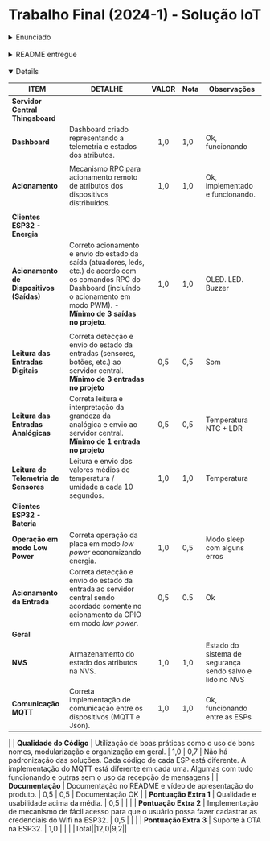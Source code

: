 # Trabalho Final (2024-1) - Solução IoT

<details>
  <summary> Enunciado </summary>
# Trabalho Final 2024/1

Este é o trabalho final da disciplina de Fundamentos de Sistemas Embarcados (2024/1). O trabalho final pode ser feito em grupos de 3 ou 4 alunos.

## 1. Objetivos

O objetivo deste trabalho é criar um solução IoT utilizando sensores e atuadores distribuídos baseados nos microcontroladores ESP32 interconectados via Wifi através do protocolo MQTT, podendo ser aplicada em diversos contextos de automação a exemplo das áreas de Automação Residencial, Predial ou Industrial.

Os microcontroladores ESP32 irão controlar a aquisição de dados de sensores, botões e chaves e acionar saídas como leds, buzzers, dentre outras. Haverão dois modos de operação dos dispositivos: **modo energia** que representa o dispositivo ligado à tomada e **modo bateria** que representa o dispositivo que deverá operar em modo de baixo consumo.

Toda a comunicação será feita via rede Wifi com o protocolo MQTT e será provido um servidor central para cadastro e controle dos dispositivos através da plataforma [Thingsboard](https://thingsboard.io).

![Figura](figuras-enunciado/diagrama_arquitetura.png)

## 2. Componentes do Sistema

O **Servidor Central - Thingsboard** será composto por:

1. Serviço disponibilizado pelo Laboratório de Software (Lappis);
2. Disponibiliza um Broker MQTT;
3. Serviço de Cadastro, registro e monitoramento de dispositivos;
4. Serviço de criação de Dashboards.

**Cliente ESP32 distribuído - Energia**:

1. Dev-Kit-C ESP32;
2. Botão (Presente na placa);
3. LED (Presente na placa);
4. Sensores a ser escolhido pelos alunos;
5. Sensores de telemetria (Temperatura / Umidade).

**Cliente ESP32 distribuído - Bateria**:

1. Dev-Kit-C ESP32;
2. Botão (Presente na placa);
3. LED (Presente na placa);
4. Sensores a ser escolhido pelos alunos.

## 3. Conexões entre os módulos do sistema

1. A interconexão entre os dispositivos será toda realizada através do Protocolo MQTT via rede Ethernet/Wifi.
2. A rede MQTT será coordenada por um Broker disponível no serviço junto ao Thingsboard;
3. Todas as mensagens via MQTT devem estar no formato JSON;
4. **ESP32**: o botão e o LED a serem usados são os dispositivos já integrados no próprio kit de desenvolimento (Botão = GPIO 0 / LED = GPIO 2);
5. **ESP32**: um conjunto de sensores (analógicos e/ou digitais) serão disponibilizados aos alunos cuja telemetria deve ser implementada e enviada ao Thingsboard;
6. **Servidor Central - Thingsboard**: serão criados usuários para cada aluno/grupo que ficarão reposnsáveis por criar os dispositivos e dashboards necessários para a implementação do trabalho;

## 4. Requisitos

Abaixo estão detalhados os requisitos de cada um dos componentes do sistema.

#### **Servidor Central - Thingsboard**:

1. Serão criadas as contas/usuários para cada aluno/grupo;
2. Cada aluno/grupo será responsável por cadastrar seus dispositivos e gerar os tokens de acesso;
3. Cada aluno/grupo será responsável por criar um dashboard que apresente dados de telemetria e dos atributos dos dispositivos, bem como comandos em tela para acionamento de atuadores (elementos controlados) de cada dispositivos distribuído;

Todo o envio de Telemetria, Atributos e recebimento de comandos para o Thingsboard é documentado da API de referência: [ThingsBoard MQTT API reference](https://thingsboard.io/docs/reference/mqtt-api/).

Cada dispositivo criado no Thingsboard deverá ser configurado com o tipo de transporte (`Tranport Type`) MQTT. A conexão MQTT cujos tópicos para envio de dados são:

- Telemetria: `v1/devices/me/telemetry`
- Atributos: `v1/devices/me/attributes`

O envio e recebimento de comandos deverá ser realizado através de **Remote Procedure Calls (RPC)**, com a documentação descrita na API. Em resumo, o cliente deve se inscrever no tópido `v1/devices/me/rpc/request/+` e irá receber cada comando em um subtópico com `ID` único em `v1/devices/me/rpc/response/$request_id`. Quanto necessário, a confirmação do comando deve ser retornada pelo mesmo tópico com o `ID` enviado (`v1/devices/me/rpc/response/$request_id`). O conteúdo de todas as mensagens será sempre no formato Json.

#### **Cliente ESP32**:

Haverão duas configurações possíveis dos clientes ESP32. A **ESP32-Energia** irá funcionar conectada permanentemente à alimentação e a **ESP32-Bateria** representa um dispositivo operado por baterias (que deve funcionar em modo Low Power). **Atenção**! O firmware para as duas variações deverá ser o mesmo e a opção de funcionamento por um modo ou outro deverá ser definida através de uma variável de ambiente no **_menuconfig_**.

1. O código da ESP32 deve ser desenvolvido em C/C++ utilizando o framework ESP-IDF (Deve ser indicado no README a versão do framework utilizada para o desenvolvimento e se foi feito usando a ESP-IDF nativa ou via PlatformIO);
2. A ESP32 deverá se conectar via Wifi (com as credenciais sendo definidas em variável de ambiente pelo Menuconfig);
3. Cada cliente ESP32, ao ser iniciado pela primeira vez, deve:  
   3.1 Inicializar o serviço MQTT e conectar ao broker com o token de acesso do dispositivo;  
   3.2 Se inscrever no tópico `v1/devices/me/rpc/request/+` para receber comandos remotos;  
   3.3 Enviar telemetria e atributos pelos respectivos tópicos da API;

4. Armazenar o estado dos atributos (estado das saídas) em caso de reinicio do dispositivo por falta de energia. A informação de estado deve ser armzenada na memória não volátil (NVS).
5. Realizar telemetria dos sensores selecionados e atualização do dashboard de maneira periódica (no mínimo a cada 1 segundo);
6. Monitorar o botão utilizando interrupções e enviar por mensagem push a cada mudança do estado do botão;
7. Acionar saídas como o LED, dentre outras, à partir dos comandos RPC enviados pelo Dashboard de maneira dimerizável, sua intensidade sendo controlada à partir da técnica de PWM;

**Observação**: A versão da ESP32 operando por bateria deverá ter as mesmas características de comunicação descritas acima, porém, será utilizada exclusivamente para acionamento de sensores (entradas) operando em modo _low power_ e enviando o estado de seu sensor via push sempre que houver uma mudança de estado. Neste caso, não haverá um sensor de temperatura / umidade acoplado.

## 5. Sensores Obrigatórios

Alguns sensores serão obrigatórios:

1. LED (saídas);
2. Botão (input da ESP32);
3. Tela OLED 0.96;
4. Sensor de temperatura (qualquer sensor digital ou analógico);
5. Pelo menos um sensor com entrada analógica.

## 6. README

A descrição de funcionamento bem como as instruções de como rodar todo o ambiente devem ser inscluidas no README do repositório.

Incluir um **vídeo** de até **10 minutos** demonstrando todo o funcionamento do sistema.

## 7. Critérios de Avaliação

A avaliação será realizada seguindo os seguintes critérios:

| ITEM                                     | DETALHE                                                                                                                                                                                       | VALOR |
| ---------------------------------------- | --------------------------------------------------------------------------------------------------------------------------------------------------------------------------------------------- | :---: |
| **Servidor Central Thingsboard**         |                                                                                                                                                                                               |       |
| **Dashboard**                            | Dashboard criado representando a telemetria e estados dos atributos.                                                                                                                          |  1,0  |
| **Acionamento**                          | Mecanismo RPC para acionamento remoto de atributos dos dispositivos distribuídos.                                                                                                             |  1,0  |
| **Clientes ESP32 - Energia**             |                                                                                                                                                                                               |       |
| **Acionamento de Dispositivos (Saídas)** | Correto acionamento e envio do estado da saída (atuadores, leds, etc.) de acordo com os comandos RPC do Dashboard (incluíndo o acionamento em modo PWM). - **Mínimo de 3 saídas no projeto**. |  1,0  |
| **Leitura das Entradas Digitais**        | Correta detecção e envio do estado da entradas (sensores, botões, etc.) ao servidor central. **Mínimo de 3 entradas no projeto**                                                              |  0,5  |
| **Leitura das Entradas Analógicas**      | Correta leitura e interpretação da grandeza da analógica e envio ao servidor central. **Mínimo de 1 entrada no projeto**                                                                      |  0,5  |
| **Leitura de Telemetria de Sensores**    | Leitura e envio dos valores médios de temperatura / umidade a cada 10 segundos.                                                                                                               |  1,0  |
| **Clientes ESP32 - Bateria**             |                                                                                                                                                                                               |       |
| **Operação em modo Low Power**           | Correta operação da placa em modo _low power_ economizando energia.                                                                                                                           |  1,0  |
| **Acionamento da Entrada**               | Correta detecção e envio do estado da entrada ao servidor central sendo acordado somente no acionamento da GPIO em modo _low power_.                                                          |  0,5  |
| **Geral**                                |                                                                                                                                                                                               |       |
| **NVS**                                  | Armazenamento do estado dos atributos na NVS.                                                                                                                                                 |  1,0  |
| **Comunicação MQTT**                     | Correta implementação de comunicação entre os dispositivos (MQTT e Json).                                                                                                                     |  1,0  |
| **Qualidade do Código**                  | Utilização de boas práticas como o uso de bons nomes, modularização e organização em geral.                                                                                                   |  1,0  |
| **Documentação**                         | Documentação no README e vídeo de apresentação do produto.                                                                                                                                    |  0,5  |
| **Pontuação Extra 1**                    | Qualidade e usabilidade acima da média.                                                                                                                                                       |  0,5  |
| **Pontuação Extra 2**                    | Implementação de mecanismo de fácil acesso para que o usuário possa fazer cadastrar as credenciais do Wifi na ESP32.                                                                          |  0,5  |
| **Pontuação Extra 3**                    | Suporte à OTA na ESP32.                                                                                                                                                                       |  1,0  |

## 7. Referências

[ESP-IDF - Documentação](https://docs.espressif.com/projects/esp-idf/en/latest/esp32/)  
[ESP-IDF - Github](https://github.com/espressif/esp-idf)  
[Thingsboard](https://thingsboard.io)  
[ThingsBoard MQTT API reference](https://thingsboard.io/docs/reference/mqtt-api/)

## 8. Referências dos sensores

[Biblioteca DHT11 para ESP-IDF ESP32](https://github.com/0nism/esp32-DHT11)  
[Joystick KY-023](https://blogmasterwalkershop.com.br/arduino/como-usar-com-arduino-modulo-joystick-ky-023)  
[Sensor de som](https://blogmasterwalkershop.com.br/arduino/como-usar-com-arduino-sensor-detector-de-som-ky-038)  
[Sensor de som sensível](https://blog.eletrogate.com/modulo-sensor-de-som-descricao-e-aplicacoes/)  
[Detector de chama](https://www.filipeflop.com/blog/sensor-de-chama-com-arduino/)  
[Sensor de efeito hall linear](https://www.aranacorp.com/pt/usando-um-sensor-de-efeito-hall-com-arduino/)  
[Sensor de toque](https://blogmasterwalkershop.com.br/arduino/como-usar-com-arduino-sensor-detector-de-toque-ky-036)  
[Sensor de temperatura digital com termistor](https://mundoprojetado.com.br/termistor-ntc/)  
[Buzzer ativo / passivo](https://blogmasterwalkershop.com.br/arduino/como-usar-com-arduino-buzzer-5v-ativo)  
[Buzzer ativo / passivo 2](https://diyi0t.com/active-passive-buzzer-arduino-esp8266-esp32/)  
[LED RGB](https://portal.vidadesilicio.com.br/como-utilizar-o-led-rgb-com-arduino/)  
[LED RG](https://www.criandorobocomarduino.com/2014/07/como-usar-e-testar-o-led-bicolor-com.html)  
[Sensor de batida de coração](https://www.electrofun.pt/blog/como-usar-o-sensor-de-pulsacao-infravermelho-ky-039/)  
[Sensor de choque](https://www.arduinoecia.com.br/sensor-de-vibracao-sw-18010p-arduino/)  
[Codificador rotativo](https://www.arduinoecia.com.br/como-usar-encoder-rotativo-ky-040-arduino/)  
[Sensor de inclinação](https://blogmasterwalkershop.com.br/arduino/como-usar-com-arduino-modulo-sensor-detector-de-inclinacao-ky-020)  
[Sensor de movimento](https://blogmasterwalkershop.com.br/arduino/como-usar-com-arduino-mini-sensor-pir-detector-de-movimento-hc-sr505)  
[Sensor foto resistor LDR](https://portal.vidadesilicio.com.br/sensor-de-luz-com-ldr/)  
[Sensor de efeito hall analógico](https://www.arduinoecia.com.br/sensor-hall-ky-003-arduino/)  
[Sensor de efeito hall magnético](https://blogmasterwalkershop.com.br/arduino/como-usar-com-arduino-sensor-hall-de-campo-magnetico-ky-024)  
[Sensor de temperatura digital DS18B20 (1)](https://www.curtocircuito.com.br/blog/Categoria%20Arduino/como-utilizar-o-ds18b20)  
[Sensor de temperatura digital DS18B20 (2)](https://github.com/DavidAntliff/esp32-ds18b20-example)  
[Tela OLED 0.96" SSD1306](https://github.com/nopnop2002/esp-idf-ssd1306)

</details>

<br/>
<details>
  <summary> README entregue </summary>

Repositório para o trabalho final da disciplina de Fundamentos de Sistemas Embarcados durante o semestre 2024/1, este repositório contém 3 projetos ESP-IDF com cada um apresentando uma funcionalidade diferente na temática de Casa Inteligente.

| Matrícula  | Aluno                        |
| ---------- | ---------------------------- |
| 18/0042238 | João Gabriel de Matos        |
| 20/2063300 | João Pedro Rodrigues Morbeck |
| 21/1039662 | Pedro Henrique da Silva Melo |

# Observações Gerais

Esse projeto se conecta com um servidor Thingsboard utilizando o protocolo MQTT e conexão WiFi, para enviar informações de telemetria e atributos, incluindo dados de temperatura em graus Celsius.

Além disso, ele também envia informações de estado de um LED, simulando a luz da casa, e conta com uma forma de desativar o alarme de segurança quando o sistema de segurança estiver ativado a partir de um interruptor.

## Hardware

O hardware para este projeto apresenta 3 ESPS32, com diferentes entradas e saídas expostas abaixo junto com os sensores utilizados:

### ESP1

- Sensor foto resistor LDR (GPIO34) - Entrada Analógica;
- LED Azul da ESP (GPIO2).

### ESP 2

- Sensor de Som - Entrada Digital;
- Buzzer - Saída com PWM;
- LED Azul ESP (GPIO2);
- LED RGB.

### ESP 3

- Tela OLED 0.96;
- Sensor de Temperatura - Entrada Analógica;

# Dependências

[Visual Studio Code](https://code.visualstudio.com/)

[ESP-IDF](https://docs.espressif.com/projects/esp-idf/en/v5.0/esp32/get-started/index.html)

[Thingsboard](https://thingsboard.io/)

## Dispositivos ThingsBoard

- ESP32-PedroHenriqueSilvaMelo
- ESP32-JoãoGabrielMatos
- ESP32-JoãoPedroMorbeck

## Como rodar

Para rodar o projeto, é necessário executar os seguintes comandos para cada ESP:

1. Atualize as credenciais wifi com o menuconfig

   `idf.py menuconfig`

2. Compile os códigos-fonte

   `build`

3. Grave o resultado na memória _flash_ da ESP32

   `flash`

4. Execute e monitore

   `monitor`

# Dashboard

Abaixo está um imagem do dashboard do Thingsboard com os dados enviados pelo projeto.

- [link](http://thingsboard.lappis.rocks:443/dashboards/64ada330-662c-11ef-b837-251c88993eff) para o DashBoard no ThingsBoard

![dashboard](imgs/dashboard.png)

</details>

<br/>

<details open>

| ITEM                                     | DETALHE                                                                                                                                                                                       | VALOR | Nota | Observações                     |
| ---------------------------------------- | --------------------------------------------------------------------------------------------------------------------------------------------------------------------------------------------- | :---: | ---- | ------------------------------- |
| **Servidor Central Thingsboard**         |                                                                                                                                                                                               |       |      |                                 |
| **Dashboard**                            | Dashboard criado representando a telemetria e estados dos atributos.                                                                                                                          |  1,0  | 1,0  | Ok, funcionando                 |
|                                          |
| **Acionamento**                          | Mecanismo RPC para acionamento remoto de atributos dos dispositivos distribuídos.                                                                                                             |  1,0  | 1,0  | Ok, implementado e funcionando. |
|                                          |
| **Clientes ESP32 - Energia**             |                                                                                                                                                                                               |       |      |                                 |
| **Acionamento de Dispositivos (Saídas)** | Correto acionamento e envio do estado da saída (atuadores, leds, etc.) de acordo com os comandos RPC do Dashboard (incluíndo o acionamento em modo PWM). - **Mínimo de 3 saídas no projeto**. |  1,0  | 1,0  | OLED. LED. Buzzer               |
|                                          |
| **Leitura das Entradas Digitais**        | Correta detecção e envio do estado da entradas (sensores, botões, etc.) ao servidor central. **Mínimo de 3 entradas no projeto**                                                              |  0,5  | 0,5  | Som                             |
| **Leitura das Entradas Analógicas**      | Correta leitura e interpretação da grandeza da analógica e envio ao servidor central. **Mínimo de 1 entrada no projeto**                                                                      |  0,5  | 0,5  | Temperatura NTC + LDR           |
| **Leitura de Telemetria de Sensores**    | Leitura e envio dos valores médios de temperatura / umidade a cada 10 segundos.                                                                                                               |  1,0  | 1,0  | Temperatura                     |
| **Clientes ESP32 - Bateria**             |                                                                                                                                                                                               |       |      |                                 |
| **Operação em modo Low Power**           | Correta operação da placa em modo _low power_ economizando energia.                                                                                                                           |  1,0  | 0,5  | Modo sleep com alguns erros     |
| **Acionamento da Entrada** | Correta detecção e envio do estado da entrada ao servidor central sendo acordado somente no acionamento da GPIO em modo _low power_. | 0,5 | 0.5 | Ok|
| **Geral** | | | | |
| **NVS** | Armazenamento do estado dos atributos na NVS. | 1,0 | 1,0 | Estado do sistema de segurança sendo salvo e lido no NVS |
| **Comunicação MQTT** | Correta implementação de comunicação entre os dispositivos (MQTT e Json). | 1,0 | 1,0 | Ok, funcionando entre as ESPs
|
| **Qualidade do Código** | Utilização de boas práticas como o uso de bons nomes, modularização e organização em geral. | 1,0 | 0,7 | Não há padronização das soluções. Cada código de cada ESP está diferente. A implementação do MQTT está diferente em cada uma. Algumas com tudo funcionando e outras sem o uso da recepção de mensagens |
| **Documentação** | Documentação no README e vídeo de apresentação do produto. | 0,5 | 0,5 | Documentação OK
|
| **Pontuação Extra 1** | Qualidade e usabilidade acima da média. | 0,5 | | |
| **Pontuação Extra 2** | Implementação de mecanismo de fácil acesso para que o usuário possa fazer cadastrar as credenciais do Wifi na ESP32. | 0,5 | | |
| **Pontuação Extra 3** | Suporte à OTA na ESP32. | 1,0 | | |
|Total||12,0|9,2||

</details>
